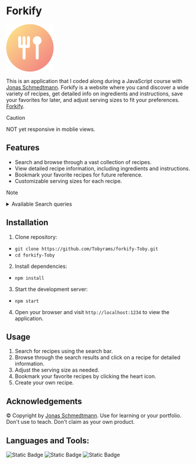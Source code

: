 # Forkify
![logo](https://github.com/Tobyrams/forkify-Toby/blob/master/src/img/favicon.png)

This is an application that I coded along during a JavaScript course with [Jonas Schmedtmann](https://www.udemy.com/user/jonasschmedtmann/).
Forkify is a website where you cand discover a wide variety of recipes, get detailed info on ingredients and instructions, save your favorites for later, and adjust serving sizes to fit your preferences. [Forkify](https://forkify-tebogorams.netlify.app/).
> [!CAUTION]
> NOT yet responsive in moblie views.


## Features
- Search and browse through a vast collection of recipes.
- View detailed recipe information, including ingredients and instructions.
- Bookmark your favorite recipes for future reference.
- Customizable serving sizes for each recipe.

> [!NOTE]
> <details>
> <summary> Available Search queries </summary>
>  <br>
>    ribs
>  <br>
>   sushi
>  <br>
>    beef
>  <br>
>    pork
>  <br>
>    pizza
>  <br>
>    pasta
>  <br>
>    bacon
>  <br>
>    ham
>  <br>
>    turkey
>  <br>
>    toast
>  <br>
>    potato
>  <br>
>    avacado
>  <br>
>    steak
>  <br>
> </details>


## Installation

1. Clone repository:
- `git clone https://github.com/Tobyrams/forkify-Toby.git`
-  `cd forkify-Toby`
2. Install dependencies:
- `npm install`
3. Start the development server:
 - `npm start`
4. Open your browser and visit `http://localhost:1234` to view the application.
   
## Usage

1. Search for recipes using the search bar.
2. Browse through the search results and click on a recipe for detailed information.
3. Adjust the serving size as needed.
4. Bookmark your favorite recipes by clicking the heart icon.
5. Create your own recipe.

## Acknowledgements
© Copyright by [Jonas Schmedtmann](https://www.udemy.com/user/jonasschmedtmann/). Use for learning or your portfolio. Don't use to teach. Don't claim as your own product.

## Languages and Tools:
![Static Badge](https://img.shields.io/badge/JavaScript-yellow?style=for-the-badge&logoColor=yellow)
![Static Badge](https://img.shields.io/badge/HTML-orange?style=for-the-badge&logoColor=orange)
![Static Badge](https://img.shields.io/badge/CSS-purple?style=for-the-badge&logoColor=purple)
